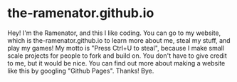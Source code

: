 # the-ramenator.github.io

Hey! I'm the Ramenator, and this I like coding. You can go to my website, which is the-ramenator.github.io to learn more about me, steal my stuff, and play my games! My motto is "Press Ctrl+U to steal", because I make small scale projects for people to fork and build on. You don't have to give credit to me, but it would be nice.
You can find out more about making a website like this by googling "Github Pages".
Thanks! Bye.
